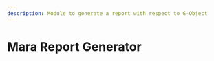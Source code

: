 ```yaml
---
description: Module to generate a report with respect to G-Object
---
```


# Mara Report Generator

